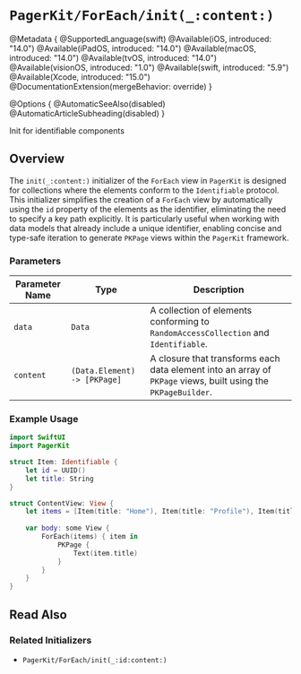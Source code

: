 # ``PagerKit/ForEach/init(_:content:)``

@Metadata {
    @SupportedLanguage(swift)
    @Available(iOS, introduced: "14.0")
    @Available(iPadOS, introduced: "14.0")
    @Available(macOS, introduced: "14.0")
    @Available(tvOS, introduced: "14.0")
    @Available(visionOS, introduced: "1.0")
    @Available(swift, introduced: "5.9")
    @Available(Xcode, introduced: "15.0")
    @DocumentationExtension(mergeBehavior: override)
}

@Options {
    @AutomaticSeeAlso(disabled)
    @AutomaticArticleSubheading(disabled)
}


Init for identifiable components

## Overview

The `init(_:content:)` initializer of the ``ForEach`` view in `PagerKit` is designed for collections where the elements conform to the `Identifiable` protocol. This initializer simplifies the creation of a ``ForEach`` view by automatically using the `id` property of the elements as the identifier, eliminating the need to specify a key path explicitly. It is particularly useful when working with data models that already include a unique identifier, enabling concise and type-safe iteration to generate ``PKPage`` views within the `PagerKit` framework.

### Parameters
| Parameter Name | Type | Description |
|----------------|------|-------------|
| `data` | `Data` | A collection of elements conforming to `RandomAccessCollection` and `Identifiable`. |
| `content` | `(Data.Element) -> [PKPage]` | A closure that transforms each data element into an array of ``PKPage`` views, built using the ``PKPageBuilder``. |

### Example Usage
```swift
import SwiftUI
import PagerKit

struct Item: Identifiable {
    let id = UUID()
    let title: String
}

struct ContentView: View {
    let items = [Item(title: "Home"), Item(title: "Profile"), Item(title: "Settings")]
    
    var body: some View {
        ForEach(items) { item in
            PKPage {
                Text(item.title)
            }
        }
    }
}
```

## Read Also

### Related Initializers
- ``PagerKit/ForEach/init(_:id:content:)``
